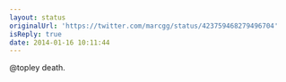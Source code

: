 ```yaml
---
layout: status
originalUrl: 'https://twitter.com/marcgg/status/423759468279496704'
isReply: true
date: 2014-01-16 10:11:44
---
```


@topley death.
